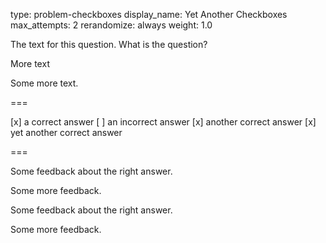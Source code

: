 type: problem-checkboxes
display_name: Yet Another Checkboxes 
max_attempts: 2
rerandomize: always
weight: 1.0

The text for this question. What is the question?

More text

Some more text.

===

[x] a correct answer
[ ] an incorrect answer
[x] another correct answer
[x] yet another correct answer

===

Some feedback about the right answer.

Some more feedback.

Some feedback about the right answer.

Some more feedback.